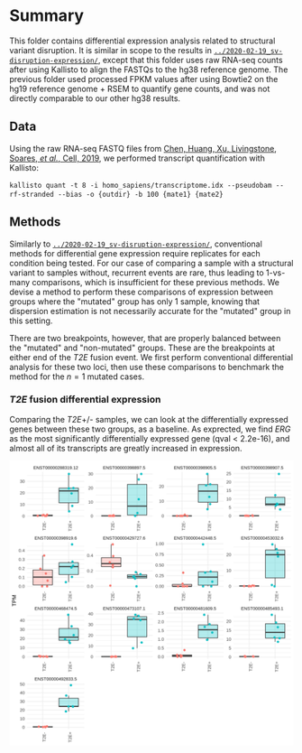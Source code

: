 # Summary

This folder contains differential expression analysis related to structural variant disruption.
It is similar in scope to the results in [`../2020-02-19_sv-disruption-expression/`](../2020-02-19_sv-disruption-expression/), except that this folder uses raw RNA-seq counts after using Kallisto to align the FASTQs to the hg38 reference genome.
The previous folder used processed FPKM values after using Bowtie2 on the hg19 reference genome + RSEM to quantify gene counts, and was not directly comparable to our other hg38 results.

## Data

Using the raw RNA-seq FASTQ files from [Chen, Huang, Xu, Livingstone, Soares, _et al._, Cell, 2019](https:/doi.org/10.1016/j.cell.2019.01.025), we performed transcript quantification with Kallisto:

```shell
kallisto quant -t 8 -i homo_sapiens/transcriptome.idx --pseudobam --rf-stranded --bias -o {outdir} -b 100 {mate1} {mate2}
```

## Methods

Similarly to [`../2020-02-19_sv-disruption-expression/`](../2020-02-19_sv-disruption-expression/), conventional methods for differential gene expression require replicates for each condition being tested.
For our case of comparing a sample with a structural variant to samples without, recurrent events are rare, thus leading to 1-vs-many comparisons, which is insufficient for these previous methods.
We devise a method to perform these comparisons of expression between groups where the "mutated" group has only 1 sample, knowing that dispersion estimation is not necessarily accurate for the "mutated" group in this setting.

There are two breakpoints, however, that are properly balanced between the "mutated" and "non-mutated" groups.
These are the breakpoints at either end of the _T2E_ fusion event.
We first perform conventional differential analysis for these two loci, then use these comparisons to benchmark the method for the $n = 1$ mutated cases.

### _T2E_ fusion differential expression

Comparing the _T2E_+/- samples, we can look at the differentially expressed genes between these two groups, as a baseline.
As exprected, we find _ERG_ as the most significantly differentially expressed gene (qval < 2.2e-16), and almost all of its transcripts are greatly increased in expression.

![Differential expression of _ERG_ transcripts in _T2E_+/- patients](Plots/ERG-expression.png)

